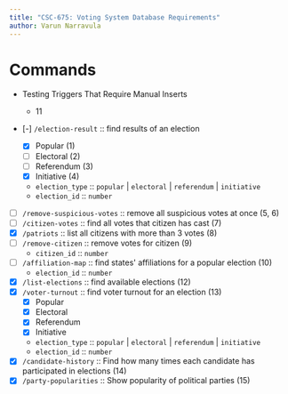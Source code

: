 ```yaml
---
title: "CSC-675: Voting System Database Requirements"
author: Varun Narravula
---
```


# Commands

-   Testing Triggers That Require Manual Inserts

    -   11

-   [-] `/election-result` :: find results of an election
    -   [x] Popular (1)
    -   [ ] Electoral (2)
    -   [ ] Referendum (3)
    -   [x] Initiative (4)
    -   `election_type` :: `popular` | `electoral` | `referendum` | `initiative`
    -   `election_id` :: `number`
-   [ ] `/remove-suspicious-votes` :: remove all suspicious votes at once (5, 6)
-   [ ] `/citizen-votes` :: find all votes that citizen has cast (7)
-   [x] `/patriots` :: list all citizens with more than 3 votes (8)
-   [ ] `/remove-citizen` :: remove votes for citizen (9)
    -   `citizen_id` :: `number`
-   [ ] `/affiliation-map` :: find states' affiliations for a popular election (10)
    -   `election_id` :: `number`
-   [x] `/list-elections` :: find available elections (12)
-   [x] `/voter-turnout` :: find voter turnout for an election (13)
    -   [x] Popular
    -   [x] Electoral
    -   [x] Referendum
    -   [x] Initiative
    -   `election_type` :: `popular` | `electoral` | `referendum` | `initiative`
    -   `election_id` :: `number`
-   [x] `/candidate-history` :: Find how many times each candidate has participated in elections (14)
-   [x] `/party-popularities` :: Show popularity of political parties (15)
